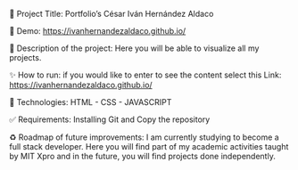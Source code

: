 📌 Project Title: Portfolio’s César Iván Hernández Aldaco

👀 Demo: https://ivanhernandezaldaco.github.io/

🎯 Description of the project: Here you will be able to visualize all my projects.

✨ How to run: if you would like to enter to see the content select this Link: https://ivanhernandezaldaco.github.io/

🚀 Technologies: HTML - CSS - JAVASCRIPT

✅ Requirements: Installing Git and Copy the repository

♻️ Roadmap of future improvements: I am currently studying to become a full stack developer. Here you will find part of my academic activities taught by MIT Xpro and in the future, you will find projects done independently.
